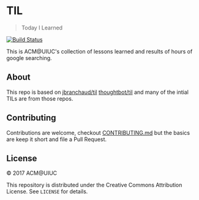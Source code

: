 # TIL

> Today I Learned

[![Build Status](https://travis-ci.org/acm-uiuc/til.svg?branch=master)](https://travis-ci.org/acm-uiuc/til)

This is ACM@UIUC's collection of lessons learned and results of hours of google searching. 


## About
This repo is based on 
[jbranchaud/til](https://github.com/jbranchaud/til)
[thoughtbot/til](https://github.com/thoughtbot/til)
and many of the intial TILs are from those repos. 

## Contributing
Contributions are welcome, checkout [CONTRIBUTING.md](CONTRIBUTING.md) but the basics are keep it short and file a Pull Request. 

## License

&copy; 2017 ACM@UIUC

This repository is distributed under the Creative Commons Attribution License. See `LICENSE` for
details.
